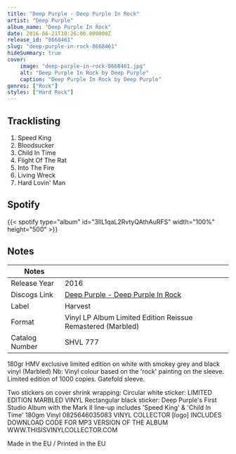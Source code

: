 ```yaml
---
title: "Deep Purple - Deep Purple In Rock"
artist: "Deep Purple"
album_name: "Deep Purple In Rock"
date: 2016-06-21T18:26:00.000000Z
release_id: "8668461"
slug: "deep-purple-in-rock-8668461"
hideSummary: true
cover:
    image: "deep-purple-in-rock-8668461.jpg"
    alt: "Deep Purple In Rock by Deep Purple"
    caption: "Deep Purple In Rock by Deep Purple"
genres: ["Rock"]
styles: ["Hard Rock"]
---
```


## Tracklisting
1. Speed King
2. Bloodsucker
3. Child In Time
4. Flight Of The Rat
5. Into The Fire
6. Living Wreck
7. Hard Lovin' Man


## Spotify
{{< spotify type="album" id="3llL1qaL2RvtyQAthAuRFS" width="100%" height="500" >}}



## Notes
| Notes          |             |
| ---------------| ----------- |
| Release Year   | 2016 |
| Discogs Link   | [Deep Purple - Deep Purple In Rock](https://www.discogs.com/release/8668461-Deep-Purple-Deep-Purple-In-Rock) |
| Label          | Harvest |
| Format         | Vinyl LP Album Limited Edition Reissue Remastered (Marbled) |
| Catalog Number | SHVL 777 |

180gr HMV exclusive limited edition on white with smokey grey and black vinyl (Marbled)
Nb: Vinyl colour based on the 'rock' painting on the sleeve.
Limited edition of 1000 copies.
Gatefold sleeve.

Two stickers on cover shrink wrapping:
Circular white sticker: 
LIMITED EDITION MARBLED VINYL
Rectangular black sticker:
Deep Purple's First Studio Album with
the Mark II line-up
includes 'Speed King' & 'Child In Time'
180gm Vinyl
0825646035083
VINYL COLLECTOR [logo]
INCLUDES DOWNLOAD CODE FOR 
MP3 VERSION OF THE ALBUM
WWW.THISISVINYLCOLLECTOR.COM

Made in the EU / Printed in the EU

